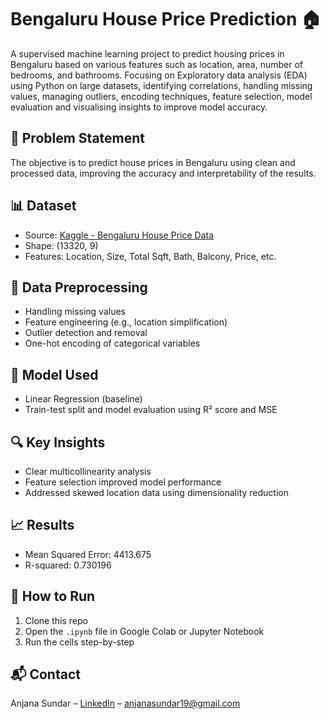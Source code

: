# Bengaluru House Price Prediction 🏠

A supervised machine learning project to predict housing prices in Bengaluru based on various features such as location, area, number of bedrooms, and bathrooms.
Focusing on Exploratory data analysis (EDA) using Python on large datasets, identifying correlations, handling missing values, managing outliers, encoding techniques, feature selection, model evaluation and visualising insights to improve model accuracy.


## 📌 Problem Statement
The objective is to predict house prices in Bengaluru using clean and processed data, improving the accuracy and interpretability of the results.

## 📊 Dataset
- Source: [Kaggle - Bengaluru House Price Data](https://www.kaggle.com/datasets/rishabhr717/bengaluru-house-datacsv)
- Shape: (13320, 9)
- Features: Location, Size, Total Sqft, Bath, Balcony, Price, etc.

## 🧹 Data Preprocessing
- Handling missing values
- Feature engineering (e.g., location simplification)
- Outlier detection and removal
- One-hot encoding of categorical variables

## 🧠 Model Used
- Linear Regression (baseline)
- Train-test split and model evaluation using R² score and MSE

## 🔍 Key Insights
- Clear multicollinearity analysis
- Feature selection improved model performance
- Addressed skewed location data using dimensionality reduction

## 📈 Results
- Mean Squared Error: 4413.675
- R-squared: 0.730196

## 🚀 How to Run
1. Clone this repo
2. Open the `.ipynb` file in Google Colab or Jupyter Notebook
3. Run the cells step-by-step

## 📬 Contact
Anjana Sundar – [LinkedIn](https://www.linkedin.com/in/anjanasundar/) – [anjanasundar19@gmail.com](anjanasundar19@gmail.com)
